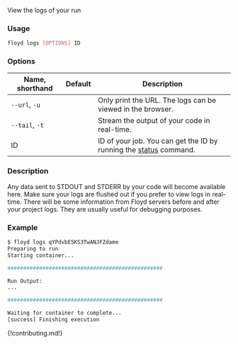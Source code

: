 View the logs of your run

### Usage
```bash
floyd logs [OPTIONS] ID
```

### Options
| Name, shorthand | Default | Description |
| --------------- | ------- | ----------- |
| `--url`, `-u` |      | Only print the URL. The logs can be viewed in the browser. |
| `--tail`, `-t` |      | Stream the output of your code in real-time. |
| ID |      | ID of your job. You can get the ID by running the [status](./status) command.    |

### Description
Any data sent to STDOUT and STDERR by your code will become available here. Make sure your 
logs are flushed out if you prefer to view logs in real-time. There will be some information from 
Floyd servers before and after your project logs. They are usually useful for debugging purposes.

### Example
```bash
$ floyd logs qYPdvbE5KS3TwANJFZdame
Preparing to run 
Starting container...

#################################################

Run Output:
...

#################################################

Waiting for container to complete...
[success] Finishing execution
```

{!contributing.md!}
